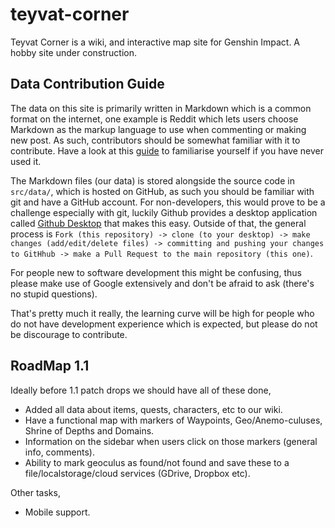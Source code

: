 # teyvat-corner
Teyvat Corner is a wiki, and interactive map site for Genshin Impact. A hobby site under construction.

## Data Contribution Guide
The data on this site is primarily written in Markdown which is a common format on the internet, one example is Reddit which lets users
choose Markdown as the markup language to use when commenting or making new post. As such, contributors should be somewhat familiar with it to contribute.
Have a look at this [guide](https://www.markdownguide.org/basic-syntax/) to familiarise yourself if you have never used it.

The Markdown files (our data) is stored alongside the source code in `src/data/`, which is hosted on GitHub, as such you should be familiar with git and have a GitHub account. For non-developers, this would prove to be a challenge especially with git, luckily Github provides a desktop application called [Github Desktop](https://desktop.github.com/) that makes this easy. Outside of that, the general process is `Fork (this repository) -> clone (to your desktop) -> make changes (add/edit/delete files) -> committing and pushing your changes to GitHhub -> make a Pull Request to the main repository (this one)`. 

For people new to software development this might be confusing, thus please make use of Google extensively and don't be afraid to ask (there's no stupid questions).

That's pretty much it really, the learning curve will be high for people who do not have development experience which is expected, but please do not be discourage to contribute.

## RoadMap 1.1
Ideally before 1.1 patch drops we should have all of these done,

- Added all data about items, quests, characters, etc to our wiki.
- Have a functional map with markers of Waypoints, Geo/Anemo-culuses, Shrine of Depths and Domains.
- Information on the sidebar when users click on those markers (general info, comments).
- Ability to mark geoculus as found/not found and save these to a file/localstorage/cloud services (GDrive, Dropbox etc).

Other tasks,

- Mobile support.
